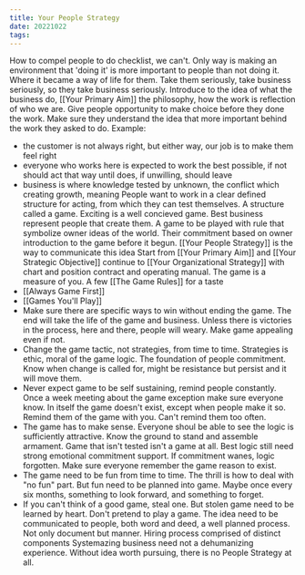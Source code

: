 ```yaml
---
title: Your People Strategy
date: 20221022
tags:
---
```


How to compel people to do checklist, we can't. Only way is making an environment that 'doing it' is more important to people than not doing it. Where it became a way of life for them.
Take them seriously, take business seriously, so they take business seriously.
Introduce to the idea of what the business do, [[Your Primary Aim]] the philosophy, how the work is reflection of who we are.
Give people opportunity to make choice before they done the work. Make sure they understand the idea that more important behind the work they asked to do.
Example:
- the customer is not always right, but either way, our job is to make them feel right
- everyone who works here is expected to work the best possible, if not should act that way until does, if unwilling, should leave
- business is where knowledge tested by unknown, the conflict which creating growth, meaning
People want to work in a clear defined structure for acting, from which they can test themselves. A structure called a game. Exciting is a well concieved game.
Best business represent people that create them. A game to be played with rule that symbolize owner ideas of the world.
Their commitment based on owner introduction to the game before it begun.
[[Your People Strategy]] is the way to communicate this idea
Start from [[Your Primary Aim]] and [[Your Strategic Objective]] continue to [[Your Organizational Strategy]] with chart and position contract and operating manual.
The game is a measure of you. 
A few [[The Game Rules]] for a taste
- [[Always Game First]] 
- [[Games You'll Play]]
- Make sure there are specific ways to win without ending the game. The end will take the life of the game and business. Unless there is victories in the process, here and there, people will weary. Make game appealing even if not.
- Change the game tactic, not strategies, from time to time. Strategies is ethic, moral of the game logic. The foundation of people commitment. Know when change is called for, might be resistance but persist and it will move them.
- Never expect game to be self sustaining, remind people constantly. Once a week meeting about the game exception make sure everyone know. In itself the game doesn't exist, except when people make it so. Remind them of the game with you. Can't remind them too often.
- The game has to make sense. Everyone shoul be able to see the logic is sufficiently attractive. Know the ground to stand and assemble armament. Game that isn't tested isn't a game at all. Best logic still need strong emotional commitment support. If commitment wanes, logic forgotten. Make sure everyone remember the game reason to exist.
- The game need to be fun from time to time. The thrill is how to deal with "no fun" part. But fun need to be planned into game. Maybe once every six months, something to look forward, and something to forget.
- If you can't think of a good game, steal one. But stolen game need to be learned by heart. Don't pretend to play a game.
The idea need to be communicated to people, both word and deed, a well planned process.
Not only document but manner. Hiring process comprised of distinct components
Systemazing business need not a dehumanizing experience.
Without idea worth pursuing, there is no People Strategy at all.